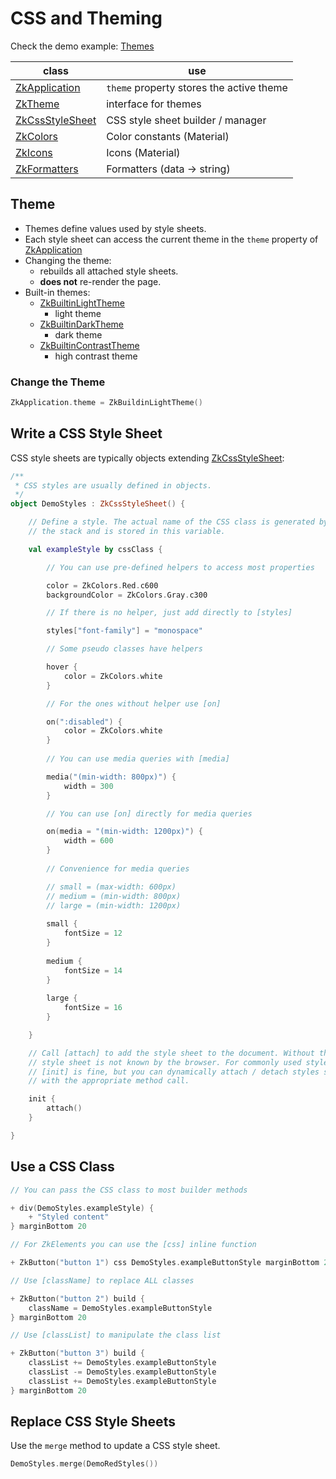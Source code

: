 # CSS and Theming

Check the demo example: [Themes](../../../../../demo/demo-lib/src/jsMain/kotlin/zakadabar/demo/frontend/lib/themes)

| class | use |
| ----- | --- |
| [ZkApplication](../../../../../core/src/jsMain/kotlin/zakadabar/stack/frontend/application/ZkApplication.kt) | `theme` property  stores the active theme |
| [ZkTheme](../../../../../core/src/jsMain/kotlin/zakadabar/stack/frontend/resources/ZkTheme.kt) | interface for themes |
| [ZkCssStyleSheet](../../../../../core/src/jsMain/kotlin/zakadabar/stack/frontend/resources/css/ZkCssStyleSheet.kt) | CSS style sheet builder / manager |
| [ZkColors](../../../../../core/src/jsMain/kotlin/zakadabar/stack/frontend/resources/ZkColors.kt) | Color constants (Material) |
| [ZkIcons](../../../../../core/src/jsMain/kotlin/zakadabar/stack/frontend/resources/ZkIcons.kt) | Icons (Material) |
| [ZkFormatters](../../../../../core/src/jsMain/kotlin/zakadabar/stack/frontend/resources/ZkFormatters.kt) | Formatters (data -> string) |

## Theme

* Themes define values used by style sheets.
* Each style sheet can access the current theme in the `theme` property
  of [ZkApplication](../../../../../core/src/jsMain/kotlin/zakadabar/stack/frontend/application/ZkApplication.kt)
* Changing the theme:
    * rebuilds all attached style sheets.
    * **does not** re-render the page.
* Built-in themes:
    * [ZkBuiltinLightTheme](../../../../../core/src/jsMain/kotlin/zakadabar/stack/frontend/builtin/theme/ZkBuiltinLightTheme.kt)
        - light theme
    * [ZkBuiltinDarkTheme](../../../../../core/src/jsMain/kotlin/zakadabar/stack/frontend/builtin/theme/ZkBuiltinDarkTheme.kt)
        - dark theme
    * [ZkBuiltinContrastTheme](../../../../../core/src/jsMain/kotlin/zakadabar/stack/frontend/builtin/theme/ZkBuiltinContrastTheme.kt)
        - high contrast theme

### Change the Theme

```kotlin
ZkApplication.theme = ZkBuildinLightTheme()
```

## Write a CSS Style Sheet

CSS style sheets are typically objects
extending [ZkCssStyleSheet](../../../../../core/src/jsMain/kotlin/zakadabar/stack/frontend/resources/css/ZkCssStyleSheet.kt):

```kotlin
/**
 * CSS styles are usually defined in objects.
 */
object DemoStyles : ZkCssStyleSheet() {

    // Define a style. The actual name of the CSS class is generated by
    // the stack and is stored in this variable.

    val exampleStyle by cssClass {

        // You can use pre-defined helpers to access most properties

        color = ZkColors.Red.c600
        backgroundColor = ZkColors.Gray.c300

        // If there is no helper, just add directly to [styles]

        styles["font-family"] = "monospace"

        // Some pseudo classes have helpers

        hover {
            color = ZkColors.white
        }

        // For the ones without helper use [on]

        on(":disabled") {
            color = ZkColors.white
        }
        
        // You can use media queries with [media]

        media("(min-width: 800px)") {
            width = 300
        }

        // You can use [on] directly for media queries

        on(media = "(min-width: 1200px)") {
            width = 600
        }
        
        // Convenience for media queries

        // small = (max-width: 600px)
        // medium = (min-width: 800px)
        // large = (min-width: 1200px)
        
        small {
            fontSize = 12
        }
        
        medium {
            fontSize = 14
        }
        
        large {
            fontSize = 16
        }

    }

    // Call [attach] to add the style sheet to the document. Without this the
    // style sheet is not known by the browser. For commonly used style sheets
    // [init] is fine, but you can dynamically attach / detach styles sheets
    // with the appropriate method call.

    init {
        attach()
    }

}
```

## Use a CSS Class

```kotlin
// You can pass the CSS class to most builder methods

+ div(DemoStyles.exampleStyle) {
    + "Styled content"
} marginBottom 20

// For ZkElements you can use the [css] inline function

+ ZkButton("button 1") css DemoStyles.exampleButtonStyle marginBottom 20

// Use [className] to replace ALL classes

+ ZkButton("button 2") build {
    className = DemoStyles.exampleButtonStyle
} marginBottom 20

// Use [classList] to manipulate the class list

+ ZkButton("button 3") build {
    classList += DemoStyles.exampleButtonStyle
    classList -= DemoStyles.exampleButtonStyle
    classList += DemoStyles.exampleButtonStyle
} marginBottom 20
```

## Replace CSS Style Sheets

Use the `merge` method to update a CSS style sheet.

```kotlin
DemoStyles.merge(DemoRedStyles())
```

